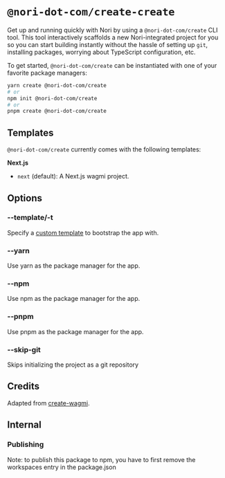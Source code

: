 # `@nori-dot-com/create-create`

Get up and running quickly with Nori by using a `@nori-dot-com/create` CLI tool. This tool interactively scaffolds a new Nori-integrated project for you so you can start building instantly without the hassle of setting up `git`, installing packages, worrying about TypeScript configuration, etc.

To get started, `@nori-dot-com/create` can be instantiated with one of your favorite package managers:

```bash
yarn create @nori-dot-com/create
# or
npm init @nori-dot-com/create
# or
pnpm create @nori-dot-com/create
```

## Templates

`@nori-dot-com/create` currently comes with the following templates:

**Next.js**

- `next` (default): A Next.js wagmi project.

## Options

### --template/-t

Specify a [custom template](#templates) to bootstrap the app with.

### --yarn

Use yarn as the package manager for the app.

### --npm

Use npm as the package manager for the app.

### --pnpm

Use pnpm as the package manager for the app.

### --skip-git

Skips initializing the project as a git repository

## Credits

Adapted from [create-wagmi](https://github.com/wagmi-dev/create-wagmi).

## Internal

### Publishing

Note: to publish this package to npm, you have to first remove the workspaces entry in the package.json
